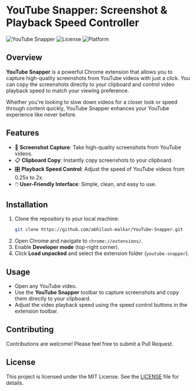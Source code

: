 # YouTube Snapper: Screenshot & Playback Speed Controller

![YouTube Snapper](https://img.shields.io/badge/Version-1.0-brightgreen) ![License](https://img.shields.io/github/license/your-repo/youtube-snapper) ![Platform](https://img.shields.io/badge/Platform-Chrome-blue)

## Overview

**YouTube Snapper** is a powerful Chrome extension that allows you to capture high-quality screenshots from YouTube videos with just a click. You can copy the screenshots directly to your clipboard and control video playback speed to match your viewing preference.

Whether you're looking to slow down videos for a closer look or speed through content quickly, YouTube Snapper enhances your YouTube experience like never before.

## Features

- 📸 **Screenshot Capture**: Take high-quality screenshots from YouTube videos.
- 📋 **Clipboard Copy**: Instantly copy screenshots to your clipboard.
- 🎛️ **Playback Speed Control**: Adjust the speed of YouTube videos from 0.25x to 2x.
- 🖱️ **User-Friendly Interface**: Simple, clean, and easy to use.

## Installation

1. Clone the repository to your local machine:
   ```bash
   git clone https://github.com/abhilash-malkar/YouTube-Snapper.git
   ```
2. Open Chrome and navigate to `chrome://extensions/`.
3. Enable **Developer mode** (top-right corner).
4. Click **Load unpacked** and select the extension folder (`youtube-snapper`).

## Usage

- Open any YouTube video.
- Use the **YouTube Snapper** toolbar to capture screenshots and copy them directly to your clipboard.
- Adjust the video playback speed using the speed control buttons in the extension toolbar.

## Contributing

Contributions are welcome! Please feel free to submit a Pull Request.

## License

This project is licensed under the MIT License. See the [LICENSE](./LICENSE) file for details.
